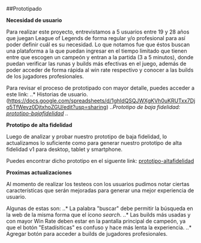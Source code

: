 ##Prototipado

**Necesidad de usuario**

Para realizar este proyecto, entrevistamos a 5 usuarios entre 19 y 28 años que juegan League of Legends de forma regular y/o profesional para así poder definir cuál es su necesidad. 
Lo que notamos fue que éstos buscan una plataforma a la que puedan ingresar en el tiempo limitado que tienen entre que escogen un campeón y entran a la partida (3 a 5 minutos), donde puedan verificar las runas y builds  más efectivas en el juego, además de poder acceder de forma rápida al win rate respectivo y conocer a las builds de los jugadores profesionales.

Para revisar el proceso de prototipado con mayor detalle, puedes acceder a este link:
..* Historias de usuario.(https://docs.google.com/spreadsheets/d/1ghIdQSQJWXgKVh0uKRUTxx7Djq5TfWevz0DjtxhoZGU/edit?usp=sharing)
..*Prototipo de baja fidelidad: [prototipo-bajafidelidad](https://docs.google.com/presentation/d/1ej4QDY8v3WLXscz5n_iLCVfJGWxfDlcaHXy3VozF6JI/edit?usp=sharing)
..*

**Prototipo de alta fidelidad**

Luego de analizar y probar nuestro prototipo de baja fidelidad, lo actualizamos lo suficiente como para generar nuestro prototipo de alta fidelidad v1 para desktop, tablet y smartphone.

Puedes encontrar dicho prototipo en el siguente link: [prototipo-altafidelidad](https://www.figma.com/file/I69imcPpCebIgp8fvLJhOPJb/BuilderLab?node-id=57%3A0)


**Proximas actualizaciones**

Al momento de realizar los testeos con los usuarios pudimos notar ciertas características que serán mejoradas para generar una mejor experiencia de usuario.

Algunas de estas son:
..* La palabra "buscar" debe permitir la búsqueda en la web de la misma forma que el ícono <i>search</i>.
..* Las builds más usadas y con mayor Win Rate deben estar en la pantalla principal de campeón, ya que el botón "Estadísiticas" es confuso y hace más lenta la experiencia.
..* Agregar botón para acceder a builds de jugadores profesionales.
